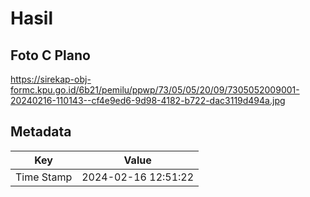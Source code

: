 # Hasil

## Foto C Plano

https://sirekap-obj-formc.kpu.go.id/6b21/pemilu/ppwp/73/05/05/20/09/7305052009001-20240216-110143--cf4e9ed6-9d98-4182-b722-dac3119d494a.jpg


## Metadata

| Key        | Value               |
| ---------- | ------------------- |
| Time Stamp | 2024-02-16 12:51:22 |



